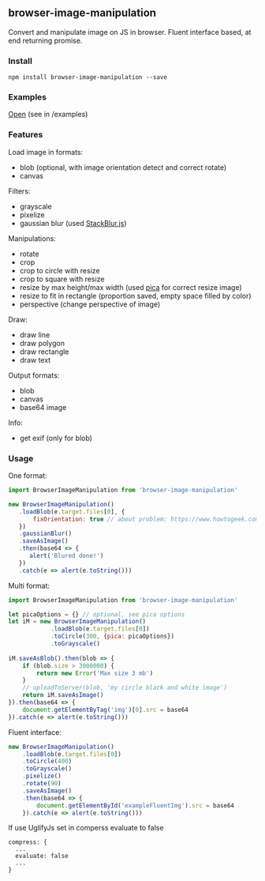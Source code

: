 ## browser-image-manipulation
Convert and manipulate image on JS in browser. Fluent interface based, at end returning promise.

### Install
```
npm install browser-image-manipulation --save
```

### Examples
[Open](https://grinat.github.io/browser-image-manipulation/examples/index.html) (see in /examples)

### Features
Load image in formats:
- blob (optional, with image orientation detect and correct rotate)
- canvas

Filters:
- grayscale
- pixelize
- gaussian blur (used [StackBlur.js](https://github.com/flozz/StackBlur))

Manipulations:
- rotate
- crop
- crop to circle with resize
- crop to square with resize
- resize by max height/max width (used [pica](https://github.com/nodeca/pica) for correct resize image)
- resize to fit in rectangle (proportion saved, empty space filled by color)
- perspective (change perspective of image)

Draw:
- draw line
- draw polygon
- draw rectangle
- draw text

Output formats:
- blob
- canvas
- base64 image

Info:
- get exif (only for blob)

### Usage
One format:
```js
import BrowserImageManipulation from 'browser-image-manipulation'

new BrowserImageManipulation()
   .loadBlob(e.target.files[0], {
       fixOrientation: true // about problem: https://www.howtogeek.com/254830/why-your-photos-dont-always-appear-correctly-rotated/
   })
   .gaussianBlur()
   .saveAsImage()
   .then(base64 => {
      alert('Blured done!')
   })
   .catch(e => alert(e.toString()))
```
Multi format:
```js
import BrowserImageManipulation from 'browser-image-manipulation'

let picaOptions = {} // optional, see pica options
let iM = new BrowserImageManipulation()
            .loadBlob(e.target.files[0])
            .toCircle(300, {pica: picaOptions})
            .toGrayscale()
            
iM.saveAsBlob().then(blob => {
    if (blob.size > 3000000) {
        return new Error('Max size 3 mb')
    }
    // uploadToServer(blob, 'my circle black and white image')
    return iM.saveAsImage()
}).then(base64 => {
    document.getElementByTag('img')[0].src = base64
}).catch(e => alert(e.toString()))
```

Fluent interface:
```js
new BrowserImageManipulation()
    .loadBlob(e.target.files[0])
    .toCircle(400)
    .toGrayscale()
    .pixelize()
    .rotate(90)
    .saveAsImage()
    .then(base64 => {
        document.getElementById('exampleFluentImg').src = base64
    }).catch(e => alert(e.toString()))
```

If use UglifyJs set in comperss evaluate to false
```
compress: {
  ...
  evaluate: false
  ...
}
```
